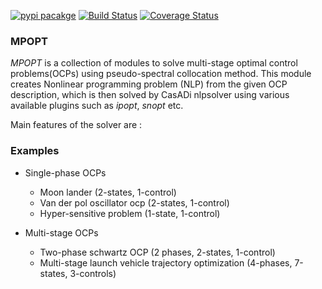 [![pypi pacakge](https://img.shields.io/pypi/v/mpopt.svg)](https://pypi.org/project/mpopt)
[![Build Status](https://travis-ci.org/mpopt/mpopt.svg?branch=master)](https://travis-ci.org/mpopt/mpopt.svg?branch=master)
[![Coverage Status](https://coveralls.io/repos/github/mpopt/mpopt/badge.svg)](https://coveralls.io/github/mpopt/mpopt)

### MPOPT

*MPOPT* is a collection of modules to solve multi-stage optimal control problems(OCPs) using pseudo-spectral collocation method. This module creates Nonlinear programming problem (NLP) from the given OCP description, which is then solved by CasADi nlpsolver using various available plugins such as *ipopt*, *snopt* etc.

Main features of the solver are :

### Examples
* Single-phase OCPs
    - Moon lander (2-states, 1-control)
    - Van der pol oscillator ocp (2-states, 1-control)
    - Hyper-sensitive problem (1-state, 1-control)

* Multi-stage OCPs
    - Two-phase schwartz OCP (2 phases, 2-states, 1-control)
    - Multi-stage launch vehicle trajectory optimization (4-phases, 7-states, 3-controls)
